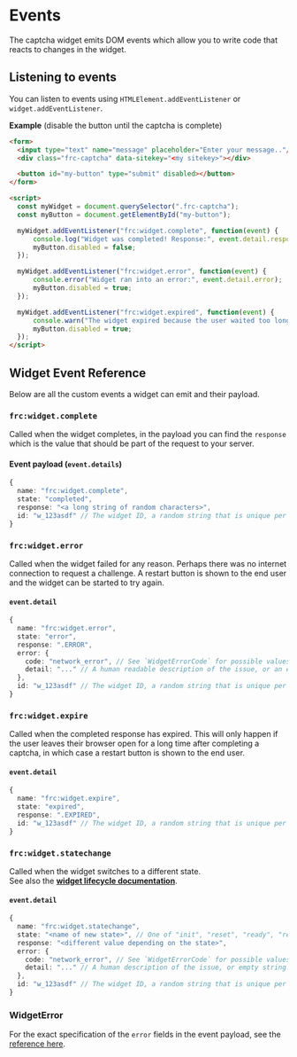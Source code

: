 # Events

The captcha widget emits DOM events which allow you to write code that reacts to changes in the widget.

## Listening to events
You can listen to events using `HTMLElement.addEventListener` or `widget.addEventListener`.


**Example** (disable the button until the captcha is complete)
```html
<form>
  <input type="text" name="message" placeholder="Enter your message.."/>
  <div class="frc-captcha" data-sitekey="<my sitekey>"></div>

  <button id="my-button" type="submit" disabled></button>
</form>
```

```html
<script>
  const myWidget = document.querySelector(".frc-captcha");
  const myButton = document.getElementById("my-button");

  myWidget.addEventListener("frc:widget.complete", function(event) {
      console.log("Widget was completed! Response:", event.detail.response);
      myButton.disabled = false;
  });

  myWidget.addEventListener("frc:widget.error", function(event) {
      console.error("Widget ran into an error:", event.detail.error);
      myButton.disabled = true;
  });

  myWidget.addEventListener("frc:widget.expired", function(event) {
      console.warn("The widget expired because the user waited too long");
      myButton.disabled = true;
  });
</script>
```


## Widget Event Reference

Below are all the custom events a widget can emit and their payload.

### `frc:widget.complete`

Called when the widget completes, in the payload you can find the `response` which is the value that should be part of the request to your server.

#### Event payload (**`event.details`**)
```typescript
{
  name: "frc:widget.complete",
  state: "completed",
  response: "<a long string of random characters>",
  id: "w_123asdf" // The widget ID, a random string that is unique per widget on the page.
}
```

### `frc:widget.error`
Called when the widget failed for any reason. Perhaps there was no internet connection to request a challenge. A restart button is shown to the end user and the widget can be started to try again.

#### **`event.detail`**
```typescript
{
  name: "frc:widget.error",
  state: "error",
  response: ".ERROR",
  error: {
    code: "network_error", // See `WidgetErrorCode` for possible values
    detail: "..." // A human readable description of the issue, or an empty string.
  },
  id: "w_123asdf" // The widget ID, a random string that is unique per widget on the page.
}
```

### `frc:widget.expire`
Called when the completed response has expired. This will only happen if the user leaves their browser open for a long time after completing a captcha, in which case a restart button is shown to the end user.

#### **`event.detail`**
```typescript
{
  name: "frc:widget.expire",
  state: "expired",
  response: ".EXPIRED",
  id: "w_123asdf" // The widget ID, a random string that is unique per widget on the page.
}
```

### `frc:widget.statechange`
Called when the widget switches to a different state.  
See also the [**widget lifecycle documentation**](./lifecycle).

#### **`event.detail`**
```typescript
{
  name: "frc:widget.statechange",
  state: "<name of new state>", // One of "init", "reset", "ready", "requesting", "solving", "verifying", "completed", "expired", "error", "destroyed"
  response: "<different value depending on the state>",
  error: {
    code: "network_error", // See `WidgetErrorCode` for possible values
    detail: "..." // A human description of the issue, or empty string.
  },
  id: "w_123asdf" // The widget ID, a random string that is unique per widget on the page.
}
```

### WidgetError
For the exact specification of the `error` fields in the event payload, see the [reference here](./reference/sdk.widgeterrordata).
